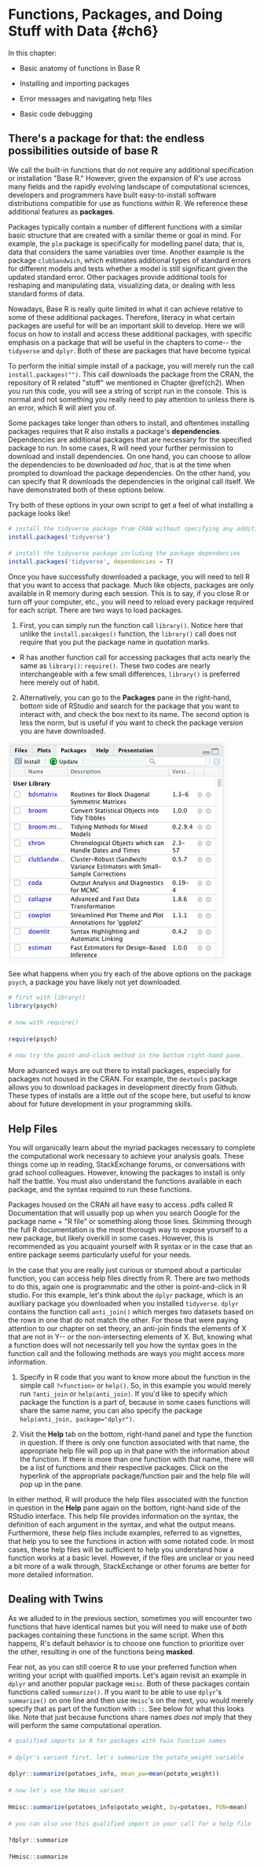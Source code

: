 # Functions, Packages, and Doing Stuff with Data {#ch6}

In this chapter: 

- Basic anatomy of functions in Base R 

- Installing and importing packages 

- Error messages and navigating help files

- Basic code debugging 

## There's a package for that: the endless possibilities outside of base R 

We call the built-in functions that do not require any additional specification or installation "Base R." However, given the expansion of R's use across many fields and the rapidly evolving landscape of computational sciences, developers and programmers have built easy-to-install software distributions compatible for use as functions *within* R. We reference these additional features as **packages**. 

Packages typically contain a number of different functions with a similar basic structure that are created with a similar theme or goal in mind. For example, the `plm` package is specifically for modelling panel data; that is, data that considers the same variables over time. Another example is the package `clubSandwich`, which estimates additional types of standard errors for different models and tests whether a model is still significant given the updated standard error. Other packages provide additional tools for reshaping and manipulating data, visualizing data, or dealing with less standard forms of data. 

Nowadays, Base R is really quite limited in what it can achieve relative to some of these additional packages. Therefore, literacy in what certain packages are useful for will be an important skill to develop. Here we will focus on how to install and access these additional packages, with specific emphasis on a package that will be useful in the chapters to come-- the `tidyverse` and `dplyr`. Both of these are packages that have become typical 

To perform the initial simple install of a package, you will merely run the call `install.packages("")`. This call downloads the package from the CRAN, the repository of R related "stuff" we mentioned in Chapter \@ref(ch2). When you run this code, you will see a string of script run in the console. This is normal and not something you really need to pay attention to unless there is an error, which R will alert you of. 

Some packages take longer than others to install, and oftentimes installing packages requires that R also installs a package's **dependencies**. Dependencies are additional packages that are necessary for the specified package to run. In some cases, R will need your further permission to download and install dependencies. On one hand, you can choose to allow the dependencies to be downloaded *ad hoc*, that is at the time when prompted to download the package dependencies. On the other hand, you can specify that R downloads the dependencies in the original call itself. We have demonstrated both of these options below. 

Try both of these options in your own script to get a feel of what installing a package looks like! 


```r
# install the tidyverse package from CRAN without specifying any additional actions 
install.packages('tidyverse')

# install the tidyverse package including the package dependencies
install.packages('tidyverse', dependencies = T)
```

Once you have successfully downloaded a package, you will need to tell R that you want to access that package. Much like objects, packages are only available in R memory during each session. This is to say, if you close R or turn off your computer, etc., you will need to reload every package required for each script. There are two ways to load packages. 

1) First, you can simply run the function call `library()`. Notice here that unlike the `install.pacakges()` function, the `library()` call does not require that you put the package name in quotation marks. 

- R has another function call for accessing packages that acts nearly the same as `library()`: `require()`. These two codes are nearly interchangeable with a few small differences, `library()` is preferred here merely out of habit.  

2) Alternatively, you can go to the **Packages** pane in the right-hand, bottom side of RStudio and search for the package that you want to interact with, and check the box next to its name. The second option is less the norm, but is useful if you want to check the package version you are have downloaded. 

![Point-and-Click Method for Package Loading](package_panel.png)

See what happens when you try each of the above options on the package `psych`, a package you have likely not yet downloaded. 


```r
# first with library()
library(psych)

# now with require()

require(psych)

# now try the point-and-click method in the bottom right-hand pane. 
```

More advanced ways are out there to install packages, especially for packages not housed in the CRAN. For example, the `devtools` package allows you to download packages in development directly from Github. These types of installs are a little out of the scope here, but useful to know about for future development in your programming skills. 

## Help Files 

You will organically learn about the myriad packages necessary to complete the computational work necessary to achieve your analysis goals. These things come up in reading, StackExchange forums, or conversations with grad school colleagues. However, knowing the packages to install is only half the battle. You must also understand the functions available in each package, and the syntax required to run these functions.

Packages housed on the CRAN all have easy to access .pdfs called R Documentation that will usually pop up when you search Google for the package name + "R file" or something along those lines. Skimming through the full R documentation is the most thorough way to expose yourself to a new package, but likely overkill in some cases. However, this is recommended as you acquaint yourself with R syntax or in the case that an entire package seems particularly useful for your needs. 

In the case that you are really just curious or stumped about a particular function, you can access help files directly from R. There are two methods to do this, again one is programmatic and the other is point-and-click in R studio. For this example, let's think about the `dplyr` package, which is an auxiliary package you downloaded when you installed `tidyverse`. `dplyr` contains the function call `anti_join()` which merges two datasets based on the rows in one that do not match the other. For those that were paying attention to our chapter on set theory, an anti-join finds the elements of X that are not in Y-- or the non-intersecting elements of X. But, knowing what a function does will not necessarily tell you how the syntax goes in the function call and the following methods are ways you might access more information.

1) Specify in R code that you want to know more about the function in the simple call `?<function>` or `help()`. So, in this example you would merely run `?anti_join` or `help(anti_join)`. If you'd like to specify which package the function is a part of, because in some cases functions will share the same name, you can also specify the package `help(anti_join, package="dplyr")`.  

2) Visit the **Help** tab on the bottom, right-hand panel and type the function in question. If there is only one function associated with that name, the appropriate help file will pop up in that pane with the information about the function. If there is more than one function with that name, there will be a list of functions and their respective packages. Click on the hyperlink of the appropriate package/function pair and the help file will pop up in the pane.  

In either method, R will produce the help files associated with the function in question in the **Help** pane again on the bottom, right-hand side of the RStudio interface. This help file provides information on the syntax, the definition of each argument in the syntax, and what the output means. Furthermore, these help files include examples, referred to as vignettes, that help you to see the functions in action with some notated code. In most cases, these help files will be sufficient to help you understand how a function works at a basic level. However, if the files are unclear or you need a bit more of a walk through, StackExchange or other forums are better for more detailed information.

## Dealing with Twins

As we alluded to in the previous section, sometimes you will encounter two functions that have identical names but you will need to make use of *both* packages containing these functions in the same script. When this happens, R's default behavior is  to choose one function to prioritize over the other, resulting in one of the functions being **masked**.

Fear not, as you can still coerce R to use your preferred function when writing your script with qualified imports. Let's again revisit an example in `dplyr` and another popular package `Hmisc`. Both of these packages contain functions called `summarize()`. If you want to be able to use `dplyr`'s `summarize()` on one line and then use `Hmisc`'s on the next, you would merely specify that as part of the function with `::`. See below for what this looks like. Note that just because functions share names *does not* imply that they will perform the same computational operation.  


```r
# qualified imports in R for packages with twin function names 

# dplyr's variant first, let's summarize the potato_weight variable  

dplyr::summarize(potatoes_info, mean_pw=mean(potato_weight))

# now let's use the Hmisc variant 

Hmisc::summarize(potatoes_info$potato_weight, by=potatoes, FUN=mean)

# you can also use this qualified import in your call for a help file 

?dplyr::summarize 

?Hmisc::summarize
```
